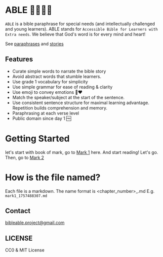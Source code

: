 # ABLE 👦🏼🧒🏻

`ABLE` is a bible paraphrase for special needs (and intellectually challenged and young learners). ABLE stands for `Accessible Bible for Learners with Extra needs`. We believe that God's word is for every mind and heart!

See [paraphrases](/paraphrases/) and [stories](/stories/)

## Features
- Curate simple words to narrate the bible story
- Avoid abstract words that stumble learners.
- Use grade 1 vocabulary for simplicity
- Use simple grammar for ease of reading & clarity
- Use emoji to convey emotions 🥹♥️ 
- Match the speaker/subject at the start of the sentence.
- Use consistent sentence structure for maximal learning advantage. Repetition builds comprehension and memory.
- Paraphrasing at each verse level
- Public domain since day 1 🆓

# Getting Started 

let's start with book of mark, go to [Mark 1](https://github.com/bibleable/able/blob/main/paraphrases/mark/mark1_1757488307.md) here. And start reading! Let's go. Then, go to [Mark 2](https://github.com/bibleable/able/blob/main/paraphrases/mark/mark2_1757488422.md)


# How is the file named? 

Each file is a markdown. The name format is <chapter><chapter_number>_<timestamp>.md E.g. `mark1_1757488307.md` 

## Contact

[bibleable.project@gmail.com](mailto:bibleable.project@gmail.com)


## LICENSE

CC0 & MIT License


